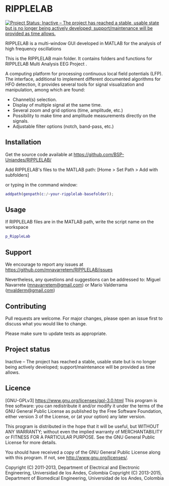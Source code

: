 # RIPPLELAB
[![Project Status: Inactive – The project has reached a stable, usable state but is no longer being actively developed; support/maintenance will be provided as time allows.](https://www.repostatus.org/badges/latest/inactive.svg)](https://www.repostatus.org/#inactive)

RIPPLELAB is a multi-window GUI developed in MATLAB for the analysis of high frequency oscillations

This is the RIPPLELAB main folder. It contains folders and functions for
RIPPLELAB Multi Analysis EEG Project . 

A computing platform for processing continuous local field potentials
(LFP). The interface, additional to implement different documented 
algorithms for HFO detection, it provides several tools for signal 
visualization and manipulation, among which are found:
 - Channel(s) selection.
 - Display of multiple signal at the same time.
 - Several zoom and grid options (time, amplitude, etc.)
 - Possibility to make time and amplitude measurements directly on the 
 signals.
 - Adjustable filter options (notch, band-pass, etc.)

## Installation
Get the source code available at https://github.com/BSP-Uniandes/RIPPLELAB/

Add RIPPLELAB's files to the MATLAB path: [Home > Set Path > Add with subfolders]

or typing in the command window:
``` Matlab
addpath(genpath(c:/~your-ripplelab-basefolder));
```

## Usage
If RIPPLELAB files are in the MATLAB path, write the script name on the workspace
``` Matlab
p_RippleLab
```

## Support
We encourage to report any issues at https://github.com/mnavarretem/RIPPLELAB/issues

Nevertheless, any questions and suggestions can be addressed to:
Miguel Navarrete (mnavarretem@gmail.com) or Mario Valderrama (mvalderm@gmail.com)

## Contributing
Pull requests are welcome. For major changes, please open an issue first to discuss what you would like to change.

Please make sure to update tests as appropriate.

## Project status
Inactive – The project has reached a stable, usable state but is no longer being actively developed; support/maintenance will be provided as time allows.

## Licence
[GNU-GPLv3] https://www.gnu.org/licenses/gpl-3.0.html
This program is free software: you can redistribute it and/or modify
it under the terms of the GNU General Public License as published by
the Free Software Foundation, either version 3 of the License, or
(at your option) any later version.

This program is distributed in the hope that it will be useful,
but WITHOUT ANY WARRANTY; without even the implied warranty of
MERCHANTABILITY or FITNESS FOR A PARTICULAR PURPOSE.  See the
GNU General Public License for more details.

You should have received a copy of the GNU General Public License
along with this program.  If not, see <http://www.gnu.org/licenses/>.

Copyright (C) 2011-2013, Department of Electrical and Electronic Engineering, Universidad de los Andes, Colombia
Copyright (C) 2013-2015, Department of Biomedical Engineering, Universidad de los Andes, Colombia

